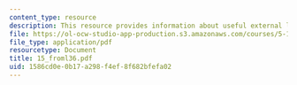 ```yaml
---
content_type: resource
description: This resource provides information about useful external links.
file: https://ol-ocw-studio-app-production.s3.amazonaws.com/courses/5-112-principles-of-chemical-science-fall-2005/1586cd0e0b17a298f4ef8f682bfefa02_15_froml36.pdf
file_type: application/pdf
resourcetype: Document
title: 15_froml36.pdf
uid: 1586cd0e-0b17-a298-f4ef-8f682bfefa02
---
```


